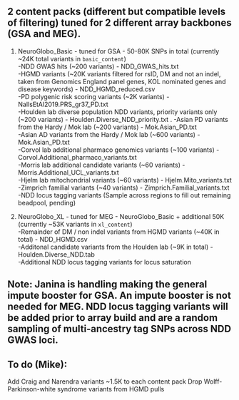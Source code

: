 ## 2 content packs (different but compatible levels of filtering) tuned for 2 different array backbones (GSA and MEG).

1. NeuroGlobo_Basic - tuned for GSA - 50-80K SNPs in total (currently ~24K total variants in ```basic_content```)  
-NDD GWAS hits (~200 variants) - NDD_GWAS_hits.txt   
-HGMD variants (~20K variants filtered for rsID, DM and not an indel, taken from Genomics England panel genes, KOL nominated genes and disease keywords) - NDD_HGMD_reduced.csv  
-PD polygenic risk scoring variants (~2K variants) - NallsEtAl2019.PRS_gr37_PD.txt  
-Houlden lab diverse population NDD variants, priority variants only (~200 variants) - Houlden.Diverse_NDD_priority.txt . 
-Asian PD variants from the Hardy / Mok lab (~200 variants) - Mok.Asian_PD.txt   
-Asian AD variants from the Hardy / Mok lab (~600 variants) - Mok.Asian_PD.txt  
-Corvol lab additional pharmaco genomics variants (~100 variants) - Corvol.Additional_pharmaco_variants.txt  
-Morris lab additional candidate variants (~60 variants) - Morris.Additional_UCL_variants.txt  
-Hjelm lab mitochondrial variants (~60 variants) - Hjelm.Mito_variants.txt  
-Zimprich familial variants (~40 variants) - Zimprich.Familial_variants.txt
-NDD locus tagging variants (Sample across regions to fill out remaining beadpool, pending)  

2. NeuroGlobo_XL - tuned for MEG - NeuroGlobo_Basic + additional 50K  (currently ~53K variants in ```xl_content```)  
-Remainder of DM / non indel variants from HGMD variants (~40K in total) - NDD_HGMD.csv  
-Additonal candidate variants from the Houlden lab (~9K in total) - Houlden.Diverse_NDD.tab  
-Additional NDD locus tagging variants for locus saturation  

## Note: Janina is handling making the general impute booster for GSA. An impute booster is not needed for MEG. NDD locus tagging variants will be added prior to array build and are a random sampling of multi-ancestry tag SNPs across NDD GWAS loci.

## To do (Mike):
Add Craig and Narendra variants ~1.5K to each content pack 
Drop Wolff-Parkinson-white syndrome variants from HGMD pulls

